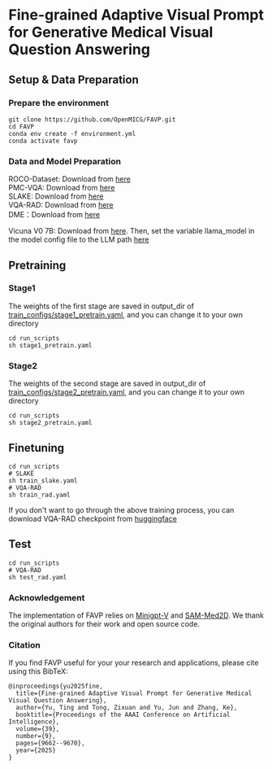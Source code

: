 # Fine-grained Adaptive Visual Prompt for Generative Medical Visual Question Answering

## Setup & Data Preparation

### Prepare the environment

    git clone https://github.com/OpenMICG/FAVP.git
    cd FAVP
    conda env create -f environment.yml
    conda activate favp

### Data and Model Preparation
ROCO-Dataset: Download from [here](https://www.kaggle.com/datasets/virajbagal/roco-dataset)  
PMC-VQA: Download from [here](https://huggingface.co/datasets/xmcmic/PMC-VQA)  
SLAKE: Download from [here](https://huggingface.co/datasets/BoKelvin/SLAKE)  
VQA-RAD: Download from [here](https://huggingface.co/datasets/flaviagiammarino/vqa-rad)  
DME：Download from [here](https://zenodo.org/records/6784358)  

Vicuna V0 7B: Download from [here](https://huggingface.co/Vision-CAIR/vicuna-7b/tree/main). Then, set the variable llama_model in the model config file to the LLM path [here](favp/configs/models/vicuna0.yaml)
## Pretraining
### Stage1
The weights of the first stage are saved in output_dir of [train_configs/stage1_pretrain.yaml](train_configs/stage1_pretrain.yaml), and you can change it to your own directory

    cd run_scripts
    sh stage1_pretrain.yaml

### Stage2
The weights of the second stage are saved in output_dir of [train_configs/stage2_pretrain.yaml](train_configs/stage2_pretrain.yaml), and you can change it to your own directory

    cd run_scripts
    sh stage2_pretrain.yaml
    
## Finetuning

    cd run_scripts
    # SLAKE
    sh train_slake.yaml
    # VQA-RAD
    sh train_rad.yaml
    
If you don't want to go through the above training process, you can download VQA-RAD checkpoint from [huggingface](https://huggingface.co/Tzx1123/FAVP/tree/main)

## Test
    cd run_scripts
    # VQA-RAD
    sh test_rad.yaml

### Acknowledgement
The implementation of FAVP relies on [Minigpt-V](https://github.com/Vision-CAIR/MiniGPT-4) and [SAM-Med2D](https://github.com/OpenGVLab/SAM-Med2D). We thank the original authors for their work and open source code.

### Citation
If you find FAVP useful for your your research and applications, please cite using this BibTeX:

    @inproceedings{yu2025fine,
      title={Fine-grained Adaptive Visual Prompt for Generative Medical Visual Question Answering},
      author={Yu, Ting and Tong, Zixuan and Yu, Jun and Zhang, Ke},
      booktitle={Proceedings of the AAAI Conference on Artificial Intelligence},
      volume={39},
      number={9},
      pages={9662--9670},
      year={2025}
    }
